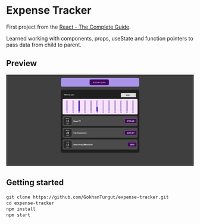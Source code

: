 # Expense Tracker

First project from the [React - The Complete Guide](https://www.udemy.com/course/react-the-complete-guide-incl-redux/).

Learned working with components, props, useState and function pointers to pass data from child to parent.

## Preview

![App preview image](expense-tracker-photo.png)

## Getting started

    git clone https://github.com/GokhanTurgut/expense-tracker.git
    cd expense-tracker
    npm install
    npm start